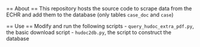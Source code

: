 == About ==
This repository hosts the source code to scrape data from the ECHR and add them to the database (only tables `case_doc` and `case`)

== Use ==
Modify and run the following scripts
    - `query_hudoc_extra_pdf.py`, the basic download script
    - `hudoc2db.py`, the script to construct the database

